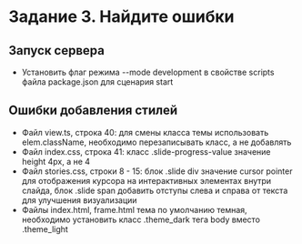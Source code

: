 # Задание 3. Найдите ошибки

## Запуск сервера

- Установить флаг режима --mode development в свойстве scripts файла package.json для сценария start

## Ошибки добавления стилей

- Файл view.ts, строка 40: для смены класса темы использовать elem.className, необходимо перезаписывать класс, а не добавлять
- Файл index.css, строка 41: класс .slide-progress-value значение height 4px, а не 4
- Файл stories.css, строки 8 - 15: блок .slide div значение cursor pointer для отображения курсора на интерактивных элементах внутри слайда, блок .slide span добавить отступы слева и справа от текста для улучшения визуализации
- Файлы index.html, frame.html тема по умолчанию темная, необходимо установить класс .theme_dark тега body вместо .theme_light
